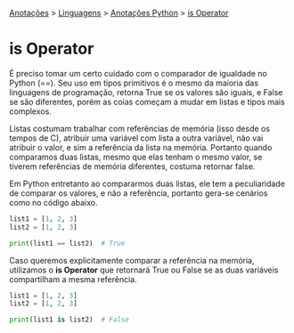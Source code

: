 <link rel="stylesheet" type="text/css" href="../../CSS/dark-theme.css">

[Anotações](../../) > [Linguagens](../Index.md) > [Anotações Python](./Python.md) > [is Operator](./isOperator.md)

# is Operator
É preciso tomar um certo cuidado com o comparador de igualdade no Python (==). Seu uso em tipos primitivos é o mesmo da maioria das linguagens de programação, retorna True se os valores são iguais, e False se são diferentes, porém as coias começam a mudar em listas e tipos mais complexos.

Listas costumam trabalhar com referências de memória (isso desde os tempos de C), atribuir uma variável com lista a outra variável, não vai atribuir o valor, e sim a referência da lista na memória. Portanto quando comparamos duas listas, mesmo que elas tenham o mesmo valor, se tiverem referências de memória diferentes, costuma retornar false.

Em Python entretanto ao compararmos duas listas, ele tem a peculiaridade de comparar os valores, e não a referência, portanto gera-se cenários como no código abaixo.

```python
list1 = [1, 2, 3]
list2 = [1, 2, 3]

print(list1 == list2)  # True
```

Caso queremos explicitamente comparar a referência na memória, utilizamos o **is Operator** que retornará True ou False se as duas variáveis compartilham a mesma referência.

```python
list1 = [1, 2, 3]
list2 = [1, 2, 3]

print(list1 is list2)  # False
```